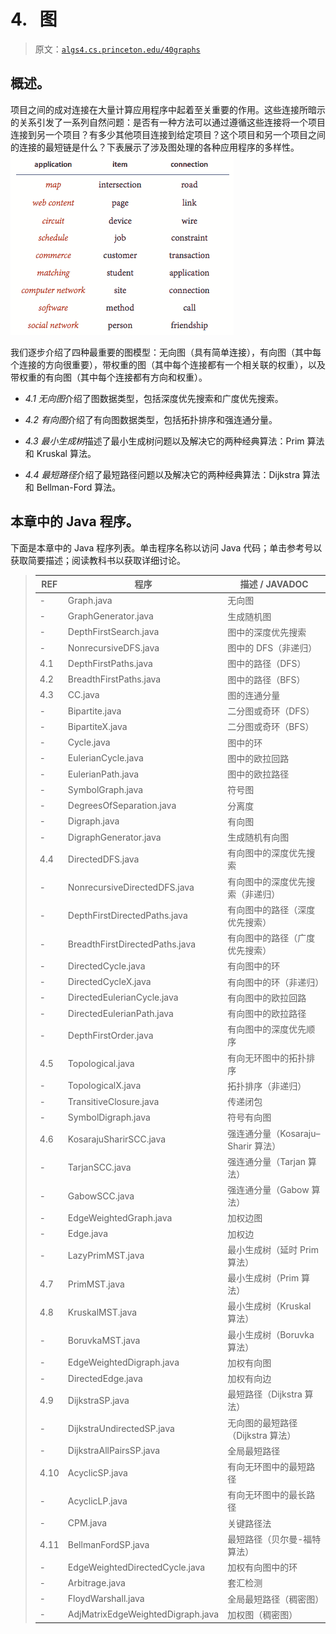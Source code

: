 # 4\.   图

> 原文：[`algs4.cs.princeton.edu/40graphs`](https://algs4.cs.princeton.edu/40graphs)

## 概述。

项目之间的成对连接在大量计算应用程序中起着至关重要的作用。这些连接所暗示的关系引发了一系列自然问题：是否有一种方法可以通过遵循这些连接将一个项目连接到另一个项目？有多少其他项目连接到给定项目？这个项目和另一个项目之间的连接的最短链是什么？下表展示了涉及图处理的各种应用程序的多样性。![典型的图应用](img/edbbb9c987141ccf536d3f408a5729b6.png)

我们逐步介绍了四种最重要的图模型：无向图（具有简单连接），有向图（其中每个连接的方向很重要），带权重的图（其中每个连接都有一个相关联的权重），以及带权重的有向图（其中每个连接都有方向和权重）。

+   *4.1 无向图*介绍了图数据类型，包括深度优先搜索和广度优先搜索。

+   *4.2 有向图*介绍了有向图数据类型，包括拓扑排序和强连通分量。

+   *4.3 最小生成树*描述了最小生成树问题以及解决它的两种经典算法：Prim 算法和 Kruskal 算法。

+   *4.4 最短路径*介绍了最短路径问题以及解决它的两种经典算法：Dijkstra 算法和 Bellman-Ford 算法。

## 本章中的 Java 程序。

下面是本章中的 Java 程序列表。单击程序名称以访问 Java 代码；单击参考号以获取简要描述；阅读教科书以获取详细讨论。

> | REF | 程序 | 描述 / JAVADOC |
> | --- | --- | --- |
> | - | Graph.java | 无向图 |
> | - | GraphGenerator.java | 生成随机图 |
> | - | DepthFirstSearch.java | 图中的深度优先搜索 |
> | - | NonrecursiveDFS.java | 图中的 DFS（非递归） |
> | 4.1 | DepthFirstPaths.java | 图中的路径（DFS） |
> | 4.2 | BreadthFirstPaths.java | 图中的路径（BFS） |
> | 4.3 | CC.java | 图的连通分量 |
> | - | Bipartite.java | 二分图或奇环（DFS） |
> | - | BipartiteX.java | 二分图或奇环（BFS） |
> | - | Cycle.java | 图中的环 |
> | - | EulerianCycle.java | 图中的欧拉回路 |
> | - | EulerianPath.java | 图中的欧拉路径 |
> | - | SymbolGraph.java | 符号图 |
> | - | DegreesOfSeparation.java | 分离度 |
> | - | Digraph.java | 有向图 |
> | - | DigraphGenerator.java | 生成随机有向图 |
> | 4.4 | DirectedDFS.java | 有向图中的深度优先搜索 |
> | - | NonrecursiveDirectedDFS.java | 有向图中的深度优先搜索（非递归） |
> | - | DepthFirstDirectedPaths.java | 有向图中的路径（深度优先搜索） |
> | - | BreadthFirstDirectedPaths.java | 有向图中的路径（广度优先搜索） |
> | - | DirectedCycle.java | 有向图中的环 |
> | - | DirectedCycleX.java | 有向图中的环（非递归） |
> | - | DirectedEulerianCycle.java | 有向图中的欧拉回路 |
> | - | DirectedEulerianPath.java | 有向图中的欧拉路径 |
> | - | DepthFirstOrder.java | 有向图中的深度优先顺序 |
> | 4.5 | Topological.java | 有向无环图中的拓扑排序 |
> | - | TopologicalX.java | 拓扑排序（非递归） |
> | - | TransitiveClosure.java | 传递闭包 |
> | - | SymbolDigraph.java | 符号有向图 |
> | 4.6 | KosarajuSharirSCC.java | 强连通分量（Kosaraju–Sharir 算法） |
> | - | TarjanSCC.java | 强连通分量（Tarjan 算法） |
> | - | GabowSCC.java | 强连通分量（Gabow 算法） |
> | - | EdgeWeightedGraph.java | 加权边图 |
> | - | Edge.java | 加权边 |
> | - | LazyPrimMST.java | 最小生成树（延时 Prim 算法） |
> | 4.7 | PrimMST.java | 最小生成树（Prim 算法） |
> | 4.8 | KruskalMST.java | 最小生成树（Kruskal 算法） |
> | - | BoruvkaMST.java | 最小生成树（Boruvka 算法） |
> | - | EdgeWeightedDigraph.java | 加权有向图 |
> | - | DirectedEdge.java | 加权有向边 |
> | 4.9 | DijkstraSP.java | 最短路径（Dijkstra 算法） |
> | - | DijkstraUndirectedSP.java | 无向图的最短路径（Dijkstra 算法） |
> | - | DijkstraAllPairsSP.java | 全局最短路径 |
> | 4.10 | AcyclicSP.java | 有向无环图中的最短路径 |
> | - | AcyclicLP.java | 有向无环图中的最长路径 |
> | - | CPM.java | 关键路径法 |
> | 4.11 | BellmanFordSP.java | 最短路径（贝尔曼-福特算法） |
> | - | EdgeWeightedDirectedCycle.java | 加权有向图中的环 |
> | - | Arbitrage.java | 套汇检测 |
> | - | FloydWarshall.java | 全局最短路径（稠密图） |
> | - | AdjMatrixEdgeWeightedDigraph.java | 加权图（稠密图） |
